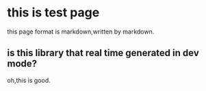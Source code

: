 # this is test page

this page format is markdown,written by markdown.

## is this library that real time generated in dev mode?

oh,this is good.
